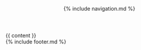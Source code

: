 <!doctype html>
<html>
  <head>
    <meta name="viewport" content="width=device-width, initial-scale=1, maximum-scale=1, user-scalable=0" charset="utf-8">
    <title>{{ page.title }}</title>
    <link rel="stylesheet" href="{{ site.baseurl}}/assets/css/styles.css">
    <link href="https://fonts.googleapis.com/css?family=Montserrat|Roboto+Slab&display=swap" rel="stylesheet">
  </head>
  <body>
	<header>
		{% include navigation.md %}
	</header>
    <main class="container">
            {{ content }}
    </main>
	<footer>
		{% include footer.md %}
	</footer>
	<a id="back-to-top" href="#" class="btn btn-light btn-lg back-to-top" role="button"><i class="fas fa-chevron-up"></i></a>
	<script src="https://code.jquery.com/jquery-3.2.1.slim.min.js" integrity="sha384-KJ3o2DKtIkvYIK3UENzmM7KCkRr/rE9/Qpg6aAZGJwFDMVNA/GpGFF93hXpG5KkN" crossorigin="anonymous"></script>
	<script src="https://cdnjs.cloudflare.com/ajax/libs/popper.js/1.12.9/umd/popper.min.js" integrity="sha384-ApNbgh9B+Y1QKtv3Rn7W3mgPxhU9K/ScQsAP7hUibX39j7fakFPskvXusvfa0b4Q" crossorigin="anonymous"></script>
	<script src="https://maxcdn.bootstrapcdn.com/bootstrap/4.0.0/js/bootstrap.min.js" integrity="sha384-JZR6Spejh4U02d8jOt6vLEHfe/JQGiRRSQQxSfFWpi1MquVdAyjUar5+76PVCmYl" crossorigin="anonymous"></script>
	<script src="https://kit.fontawesome.com/3d638ed81f.js" crossorigin="anonymous"></script>
	<script>
	$(document).ready(function(){
		$(window).scroll(function () {
				if ($(this).scrollTop() > 50) {
					$('#back-to-top').fadeIn();
				} else {
					$('#back-to-top').fadeOut();
				}
			});
			// scroll body to 0px on click
			$('#back-to-top').click(function () {
				$('body,html').animate({
					scrollTop: 0
				}, 400);
				return false;
			});
	});
	</script>
	<script src="{{ 'assets/js/script.js' | relative_url }}"></script>
  </body>
</html>